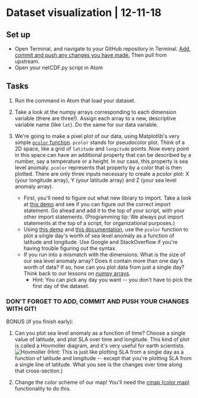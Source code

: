 # Dataset visualization | 12-11-18

## Set up
- Open Terminal, and navigate to your GitHub repository in Terminal. [Add, commit and push any changes you have made.](https://github.com/amnh/BridgeUP-STEM-Oceans-Six/blob/master/coding_cheat_sheet.md) Then pull from upstream. 
- Open your netCDF.py script in Atom

## Tasks
1. Run the command in Atom that load your dataset. 

2. Take a look at the numpy arrays corresponding to each dimension variable (there are three!). Assign each array to a new, descriptive variable name (like `lat`). Do the same for our data variable.

3. We're going to make a pixel plot of our data, using Matplotlib's very simple [`pcolor` function](https://matplotlib.org/api/_as_gen/matplotlib.pyplot.pcolor.html).
`pcolor` stands for pseudocolor plot. Think of a 2D space, like a grid of `latitude` and `longitude` points. Now every point in this space can have an additional property that can be described by a number, say a temperature or a height. In our case, this property is sea level anomaly. `pcolor` represents that property by a color that is then plotted. There are only three inputs necessary to create a pcolor plot: X (your longitude array), Y (your latitude array) and Z (your sea level anomaly array). 

     - First, you'll need to figure out what new library to import. Take a look at [this demo](https://matplotlib.org/examples/pylab_examples/pcolor_demo.html) and see if you can figure out the correct import statement. Go ahead and add it to the top of your script, with your other import statements. (Programming tip: We always put import statements at the top of a script, for organizational purposes.)  
     - Using [this demo](https://matplotlib.org/examples/pylab_examples/pcolor_demo.html) and [this documentation](https://matplotlib.org/api/_as_gen/matplotlib.pyplot.pcolor.html), use the `pcolor` function to plot a single day's worth of sea level anomaly as a function of latitude and longitude. Use Google and StackOverflow if you're having trouble figuring out the syntax. 
     - If you run into a mismatch with the dimensions: What is the size of our sea level anomaly array? Does it contain more than one day's worth of data? If so, how can you plot data from just a single day? Think back to our lessons on [numpy arrays](https://github.com/amnh/BridgeUP-STEM-Oceans-Six/blob/master/coding_cheat_sheet.md). 
          - Hint: You can pick any day you want -- you don't have to pick the first day of the dataset.
     
### DON'T FORGET TO ADD, COMMIT AND PUSH YOUR CHANGES WITH GIT!
     
BONUS (if you finish early):
1. Can you plot sea level anomaly as a function of time? Choose a single value of latitude, and plot SLA over time and longitude. This kind of plot is called a Hovmoller diagram, and it's very useful for earth scientists.
![Hovmoller](http://esc24.github.io/iris/_images/hovmoller.png)
(Hint: This is just like plotting SLA from a single day as a function of latitude and longitude -- except that you're plotting SLA from a single line of latitude. What you see is the changes over time along that cross-section.)

2. Change the color scheme of our map! You'll need the [cmap (color map)](https://matplotlib.org/examples/color/colormaps_reference.html) functionality to do this. 
